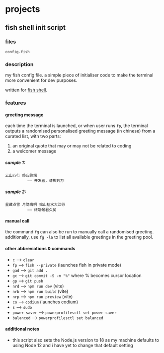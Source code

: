 # projects
## fish shell init script
### files 
`config.fish`
### description 
my fish config file. a simple piece of initialiser code to make the terminal more convenient for dev purposes.

written for [fish shell](https://fishshell.com/).
### features
#### greeting message
each time the terminal is launched, or when user runs `fp`, the terminal outputs a randomised personalised greeting message (in chinese) from a curated list, with two parts:

1. an original quote that may or may not be related to coding
2. a welcomer message

##### sample 1:
```
云山万行 终归终端
          —— 开发者，请执刻刀
```
##### sample 2:
```
星藏点雪 月隐晦明 拙山枯水大江行
          —— 终端候君久矣
```

#### manual call
the command `fg` can also be run to manually call a randomised greeting. additionally, use `fg -la` to list all available greetings in the greeting pool.

#### other abbreviations & commands 
- `c` --> `clear`
- `fp` --> `fish --private` (launches fish in private mode)
- `gad` --> `git add .`
- `gc` --> `git commit -S -m "%"` where % becomes cursor location
- `gp` --> `git push`
- `nrd` --> `npm run dev` (vite)
- `nrb` --> `npm run build` (vite)
- `nrp` --> `npm run preview` (vite)
- `co` --> `codium` (launches codium)
- `s` --> `sudo`
- `power-saver` --> `powerprofilesctl set power-saver`
- `balanced` --> `powerprofilesctl set balanced`

#### additional notes
- this script also sets the Node.js version to 18 as my machine defaults to using Node 12 and i have yet to change that default setting
